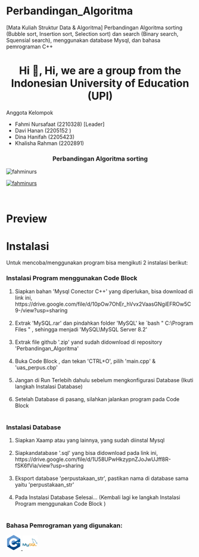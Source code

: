 # Perbandingan_Algoritma
[Mata Kuliah Struktur Data &amp; Algoritma] Perbandingan Algoritma sorting (Bubble sort, Insertion sort, Selection sort) dan search (Binary search, Squensial search), menggunakan database Mysql, dan bahasa pemrograman C++




<h1 align="center">Hi 👋, Hi, we are a group from the Indonesian University of Education (UPI)</h1>
<p>Anggota Kelompok</p>

<ul>
  <li>Fahmi Nursafaat (2210328) [Leader] </li>
  <li>Davi Hanan (2205152	) </li>
  <li>Dina Hanifah (2205423) </li>
  <li>Khalisha Rahman (2202891) </li>
</ul>

<h3 align="center">Perbandingan Algoritma sorting</h3>

<p align="left"> <img src="https://komarev.com/ghpvc/?username=fahminurs&label=Profile%20views&color=0e75b6&style=flat" alt="fahminurs" /> </p>

<p align="left"> <a href="https://github.com/ryo-ma/github-profile-trophy"><img src="https://github-profile-trophy.vercel.app/?username=fahminurs" alt="fahminurs" /></a> </p>

<p align="left"> <a href="https://twitter.com/" target="blank"><img src="https://img.shields.io/twitter/follow/?logo=twitter&style=for-the-badge" alt="" /></a> </p>

<h1 align="left">Preview</h1>

<h1 align="left">Instalasi</h1>
<p>Untuk mencoba/menggunakan program bisa mengikuti 2 instalasi berikut: </p>  
<h3> Instalasi Program menggunakan Code Block </h3>
<ol type ="1" >
  <li>Siapkan bahan 'Mysql Conector C++' yang diperlukan, bisa download di link ini, https://drive.google.com/file/d/10pOw7OhEr_hVvx2VaasGNgiEFROw5C9-/view?usp=sharing </li> <br>
  <li>Extrak 'MySQL.rar' dan pindahkan folder 'MySQL' ke `bash " C:\Program Files " , sehingga menjadi 'MySQL\MySQL Server 8.2'  </li> <br>
  <li>Extrak file github '.zip' yand sudah didownload di repository 'Perbandingan_Algoritma' </li> <br>
  <li>Buka Code Block , dan tekan 'CTRL+O', pilih 'main.cpp' &  'uas_perpus.cbp'</li> <br>
  <li>Jangan di Run Terlebih dahulu sebelum mengkonfigurasi Database (Ikuti langkah Instalasi Database)</li> <br>
  <li>Setelah Database di pasang, silahkan jalankan program pada Code Block</li> <br>

</ol>
<h3> Instalasi Database </h3>
<ol type ="1" >
  <li>Siapkan Xaamp atau yang lainnya, yang sudah diinstal Mysql</li> <br>
  <li>Siapkandatabase '.sql' yang bisa didownload pada link ini, https://drive.google.com/file/d/1U58UPwHkzypnZJoJwUJff8R-fSK6fVia/view?usp=sharing </li> <br>
  <li>Eksport database 'perpustakaan_str', pastikan nama di database sama yaitu 'perpustakaan_str' </li> <br>
  <li>Pada Instalasi Database Selesai... (Kembali lagi ke langkah Instalasi Program menggunakan Code Block )</li> <br>
</ol>


<h3 align="left">Bahasa Pemrograman yang digunakan:</h3>
<p align="left"> <a href="https://www.w3schools.com/cpp/" target="_blank" rel="noreferrer"> <img src="https://raw.githubusercontent.com/devicons/devicon/master/icons/cplusplus/cplusplus-original.svg" alt="cplusplus" width="40" height="40"/> </a> <a href="https://www.mysql.com/" target="_blank" rel="noreferrer"> <img src="https://raw.githubusercontent.com/devicons/devicon/master/icons/mysql/mysql-original-wordmark.svg" alt="mysql" width="40" height="40"/> </a> </p>                                             
                                                                 
                                                                 
                                                                 
